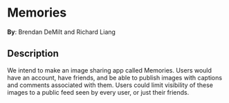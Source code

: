 # Memories

**By**: Brendan DeMilt and Richard Liang


## Description

We intend to make an image sharing app called Memories. Users would have an account, have friends, and be able to publish images with captions and comments associated with them. Users could limit visibility of these images to a public feed seen by every user, or just their friends.
